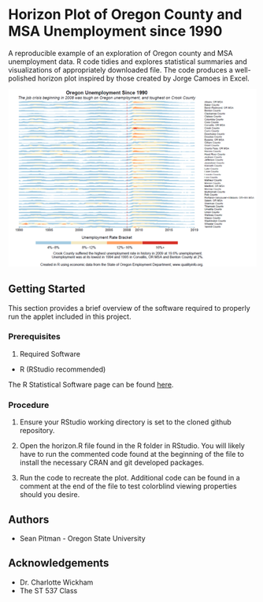 # Horizon Plot of Oregon County and MSA Unemployment since 1990

A reproducible example of an exploration of Oregon county and MSA unemployment data. R code tidies and explores statistical summaries and visualizations of appropriately downloaded file. The code produces a well-polished horizon plot inspired by those created by Jorge Camoes in Excel.

![](doc/horizon.png)

## Getting Started

This section provides a brief overview of the software required to properly run the applet included in this project.

### Prerequisites

1. Required Software
  + R (RStudio recommended)

The R Statistical Software page can be found [here](https://www.r-project.org).

### Procedure

1. Ensure your RStudio working directory is set to the cloned github repository.

2. Open the horizon.R file found in the R folder in RStudio. You will likely have to run the commented code found at the beginning of the file to install the necessary CRAN and git developed packages.

3. Run the code to recreate the plot. Additional code can be found in a comment at the end of the file to test colorblind viewing properties should you desire.

## Authors

* Sean Pitman - Oregon State University
  
## Acknowledgements

* Dr. Charlotte Wickham 
* The ST 537 Class

